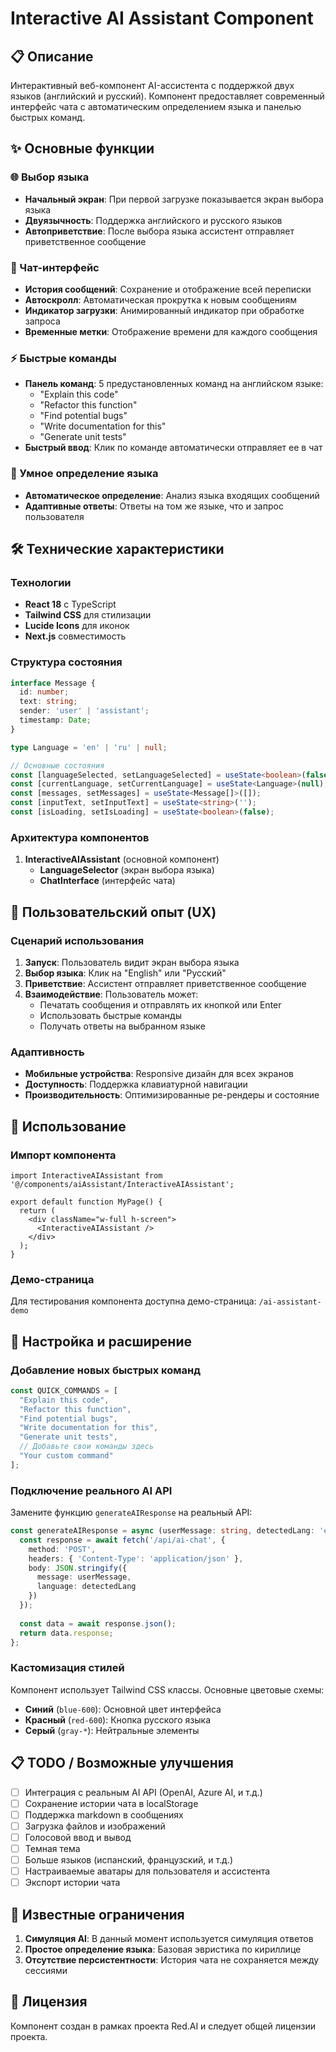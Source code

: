 # Interactive AI Assistant Component

## 📋 Описание

Интерактивный веб-компонент AI-ассистента с поддержкой двух языков (английский и русский). Компонент предоставляет современный интерфейс чата с автоматическим определением языка и панелью быстрых команд.

## ✨ Основные функции

### 🌐 Выбор языка
- **Начальный экран**: При первой загрузке показывается экран выбора языка
- **Двуязычность**: Поддержка английского и русского языков
- **Автоприветствие**: После выбора языка ассистент отправляет приветственное сообщение

### 💬 Чат-интерфейс
- **История сообщений**: Сохранение и отображение всей переписки
- **Автоскролл**: Автоматическая прокрутка к новым сообщениям
- **Индикатор загрузки**: Анимированный индикатор при обработке запроса
- **Временные метки**: Отображение времени для каждого сообщения

### ⚡ Быстрые команды
- **Панель команд**: 5 предустановленных команд на английском языке:
  - "Explain this code"
  - "Refactor this function"
  - "Find potential bugs"
  - "Write documentation for this"
  - "Generate unit tests"
- **Быстрый ввод**: Клик по команде автоматически отправляет ее в чат

### 🧠 Умное определение языка
- **Автоматическое определение**: Анализ языка входящих сообщений
- **Адаптивные ответы**: Ответы на том же языке, что и запрос пользователя

## 🛠 Технические характеристики

### Технологии
- **React 18** с TypeScript
- **Tailwind CSS** для стилизации
- **Lucide Icons** для иконок
- **Next.js** совместимость

### Структура состояния
```typescript
interface Message {
  id: number;
  text: string;
  sender: 'user' | 'assistant';
  timestamp: Date;
}

type Language = 'en' | 'ru' | null;

// Основные состояния
const [languageSelected, setLanguageSelected] = useState<boolean>(false);
const [currentLanguage, setCurrentLanguage] = useState<Language>(null);
const [messages, setMessages] = useState<Message[]>([]);
const [inputText, setInputText] = useState<string>('');
const [isLoading, setIsLoading] = useState<boolean>(false);
```

### Архитектура компонентов
1. **InteractiveAIAssistant** (основной компонент)
   - **LanguageSelector** (экран выбора языка)
   - **ChatInterface** (интерфейс чата)

## 📱 Пользовательский опыт (UX)

### Сценарий использования
1. **Запуск**: Пользователь видит экран выбора языка
2. **Выбор языка**: Клик на "English" или "Русский"
3. **Приветствие**: Ассистент отправляет приветственное сообщение
4. **Взаимодействие**: Пользователь может:
   - Печатать сообщения и отправлять их кнопкой или Enter
   - Использовать быстрые команды
   - Получать ответы на выбранном языке

### Адаптивность
- **Мобильные устройства**: Responsive дизайн для всех экранов
- **Доступность**: Поддержка клавиатурной навигации
- **Производительность**: Оптимизированные ре-рендеры и состояние

## 🚀 Использование

### Импорт компонента
```tsx
import InteractiveAIAssistant from '@/components/aiAssistant/InteractiveAIAssistant';

export default function MyPage() {
  return (
    <div className="w-full h-screen">
      <InteractiveAIAssistant />
    </div>
  );
}
```

### Демо-страница
Для тестирования компонента доступна демо-страница: `/ai-assistant-demo`

## 🔧 Настройка и расширение

### Добавление новых быстрых команд
```typescript
const QUICK_COMMANDS = [
  "Explain this code",
  "Refactor this function", 
  "Find potential bugs",
  "Write documentation for this",
  "Generate unit tests",
  // Добавьте свои команды здесь
  "Your custom command"
];
```

### Подключение реального AI API
Замените функцию `generateAIResponse` на реальный API:

```typescript
const generateAIResponse = async (userMessage: string, detectedLang: 'en' | 'ru'): Promise<string> => {
  const response = await fetch('/api/ai-chat', {
    method: 'POST',
    headers: { 'Content-Type': 'application/json' },
    body: JSON.stringify({ 
      message: userMessage, 
      language: detectedLang 
    })
  });
  
  const data = await response.json();
  return data.response;
};
```

### Кастомизация стилей
Компонент использует Tailwind CSS классы. Основные цветовые схемы:
- **Синий** (`blue-600`): Основной цвет интерфейса
- **Красный** (`red-600`): Кнопка русского языка
- **Серый** (`gray-*`): Нейтральные элементы

## 📋 TODO / Возможные улучшения

- [ ] Интеграция с реальным AI API (OpenAI, Azure AI, и т.д.)
- [ ] Сохранение истории чата в localStorage
- [ ] Поддержка markdown в сообщениях
- [ ] Загрузка файлов и изображений
- [ ] Голосовой ввод и вывод
- [ ] Темная тема
- [ ] Больше языков (испанский, французский, и т.д.)
- [ ] Настраиваемые аватары для пользователя и ассистента
- [ ] Экспорт истории чата

## 🐛 Известные ограничения

1. **Симуляция AI**: В данный момент используется симуляция ответов
2. **Простое определение языка**: Базовая эвристика по кириллице
3. **Отсутствие персистентности**: История чата не сохраняется между сессиями

## 📄 Лицензия

Компонент создан в рамках проекта Red.AI и следует общей лицензии проекта. 
